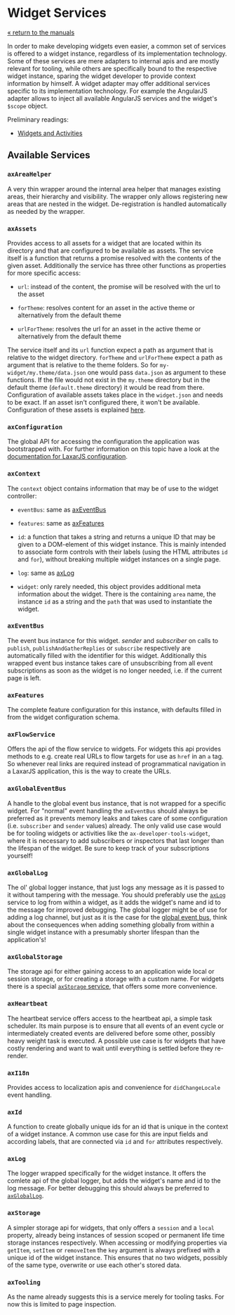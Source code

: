 # Widget Services

[« return to the manuals](index.md)

In order to make developing widgets even easier, a common set of services is offered to a widget instance, regardless of its implementation technology.
Some of these services are mere adapters to internal apis and are mostly relevant for tooling, while others are specifically bound to the respective widget instance, sparing the widget developer to provide context information by himself.
A widget adapter may offer additional services specific to its implementation technology.
For example the AngularJS adapter allows to inject all available AngularJS services and the widget's `$scope` object.

Preliminary readings:

* [Widgets and Activities](widgets_and_activities.md)

## Available Services

### `axAreaHelper`

A very thin wrapper around the internal area helper that manages existing areas, their hierarchy and visibility.
The wrapper only allows registering new areas that are nested in the widget.
De-registration is handled automatically as needed by the wrapper.


### `axAssets`

Provides access to all assets for a widget that are located within its directory and that are configured to be available as assets.
The service itself is a function that returns a promise resolved with the contents of the given asset.
Additionally the service has three other functions as properties for more specific access:

* `url`: instead of the content, the promise will be resolved with the url to the asset

* `forTheme`: resolves content for an asset in the active theme or alternatively from the default theme

* `urlForTheme`: resolves the url for an asset in the active theme or alternatively from the default theme

The service itself and its `url` function expect a path as argument that is relative to the widget directory.
`forTheme` and `urlForTheme` expect a path as argument that is relative to the theme folders.
So for `my-widget/my.theme/data.json` one would pass `data.json` as argument to these functions.
If the file would not exist in the `my.theme` directory but in the default theme (`default.theme` directory) it would be read from there.
Configuration of available assets takes place in the `widget.json` and needs to be exact.
If an asset isn't configured there, it won't be available.
Configuration of these assets is explained [here](widgets_and_activities.md).


### `axConfiguration`

The global API for accessing the configuration the application was bootstrapped with.
For further information on this topic have a look at the [documentation for LaxarJS configuration](./configuration.md).


### `axContext`

The `context` object contains information that may be of use to the widget controller:

* `eventBus`: same as [axEventBus](#-axeventbus-)

* `features`: same as [axFeatures](#-axfeatures-)

* `id`: a function that takes a string and returns a unique ID that may be given to a DOM-element of this widget instance.
  This is mainly intended to associate form controls with their labels (using the HTML attributes `id` and `for`), without breaking multiple widget instances on a single page.

* `log`: same as [axLog](#-axlog-)

* `widget`: only rarely needed, this object provides additional meta information about the widget.
  There is the containing `area` name, the instance `id` as a string and the `path` that was used to instantiate the widget.


### `axEventBus`

The event bus instance for this widget. _sender_ and _subscriber_ on calls to `publish`, `publishAndGatherReplies` or `subscribe` respectively are automatically filled with the identifier for this widget.
Additionally this wrapped event bus instance takes care of unsubscribing from all event subscriptions as soon as the widget is no longer needed, i.e. if the current page is left.


### `axFeatures`

The complete feature configuration for this instance, with defaults filled in from the widget configuration schema.


### `axFlowService`

Offers the api of the flow service to widgets.
For widgets this api provides methods to e.g. create real URLs to flow targets for use as `href` in an `a` tag.
So whenever real links are required instead of programmatical navigation in a LaxarJS application, this is the way to create the URLs.


### `axGlobalEventBus`

A handle to the global event bus instance, that is not wrapped for a specific widget.
For "normal" event handling the `axEventBus` should always be preferred as it prevents memory leaks and takes care of some configuration (i.e. `subscriber` and `sender` values) already.
The only valid use case would be for tooling widgets or activities like the `ax-developer-tools-widget`, where it is necessary to add subscribers or inspectors that last longer than the lifespan of the widget.
Be sure to keep track of your subscriptions yourself!


### `axGlobalLog`

The ol' global logger instance, that just logs any message as it is passed to it without tampering with the message.
You should preferably use the [`axLog`](#-axlog-) service to log from within a widget, as it adds the widget's name and id to the message for improved debugging.
The global logger might be of use for adding a log channel, but just as it is the case for the [global event bus](#-axglobaleventbus-), think about the consequences when adding something globally from within a single widget instance with a presumably shorter lifespan than the application's!


### `axGlobalStorage`

The storage api for either gaining access to an application wide local or session storage, or for creating a storage with a custom name.
For widgets there is a special [`axStorage` service](-axstorage-), that offers some more convenience.


### `axHeartbeat`

The heartbeat service offers access to the heartbeat api, a simple task scheduler.
Its main purpose is to ensure that all events of an event cycle or intermediately created events are delivered before some other, possibly heavy weight task is executed.
A possible use case is for widgets that have costly rendering and want to wait until everything is settled before they re-render.


### `axI18n`

Provides access to localization apis and convenience for `didChangeLocale` event handling.


### `axId`

A function to create globally unique ids for an id that is unique in the context of a widget instance.
A common use case for this are input fields and according labels, that are connected via `id` and `for` attributes respectively.


### `axLog`

The logger wrapped specifically for the widget instance.
It offers the comlete api of the global logger, but adds the widget's name and id to the log message.
For better debugging this should always be preferred to [`axGlobalLog`](#-axgloballog-).


### `axStorage`

A simpler storage api for widgets, that only offers a `session` and a `local` property, already being instances of session scoped or permanent life time storage instances respectively.
When accessing or modifying properties via `getItem`, `setItem` or `removeItem` the `key` argument is always prefixed with a unique id of the widget instance.
This ensures that no two widgets, possibly of the same type, overwrite or use each other's stored data.


### `axTooling`

As the name already suggests this is a service merely for tooling tasks.
For now this is limited to page inspection.
